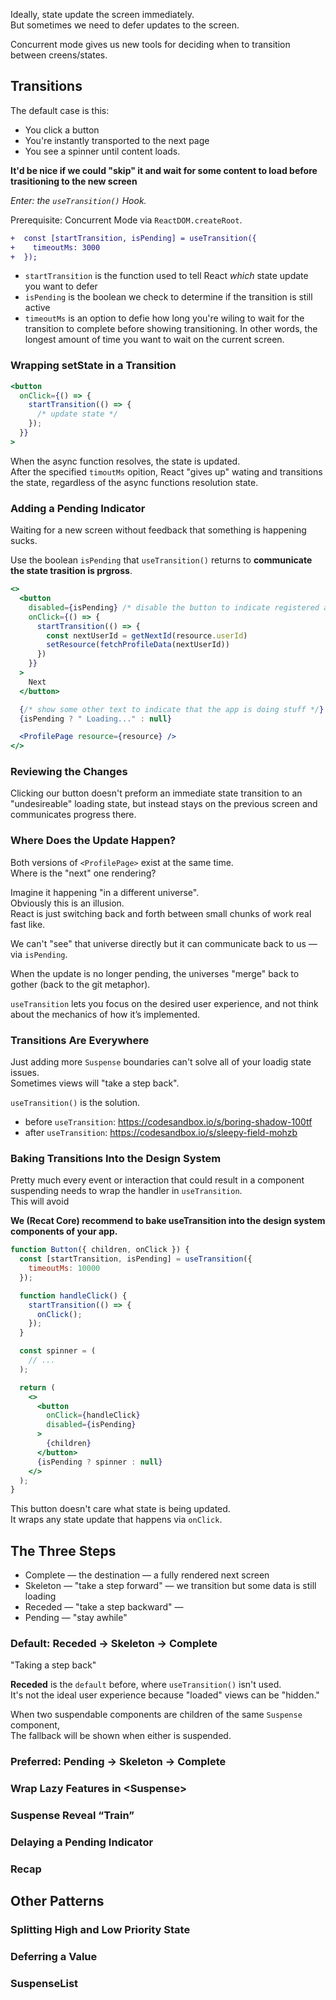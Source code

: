 Ideally, state update the screen immediately.  
But sometimes we need to defer updates to the screen.

Concurrent mode gives us new tools for deciding when to transition between creens/states.

## Transitions

The default case is this:

- You click a button
- You're instantly transported to the next page
- You see a spinner until content loads.

**It'd be nice if we could "skip" it and wait for some content to load before trasitioning to the new screen**

_Enter: the `useTransition()` Hook._

Prerequisite: Concurrent Mode via `ReactDOM.createRoot`.

```diff
+  const [startTransition, isPending] = useTransition({
+    timeoutMs: 3000
+  });
```

- `startTransition` is the function used to tell React _which_ state update you want to defer
- `isPending` is the boolean we check to determine if the transition is still active
- `timeoutMs` is an option to defie how long you're wiling to wait for the transition to complete before showing transitioning. In other words, the longest amount of time you want to wait on the current screen.

### Wrapping setState in a Transition

```jsx
<button
  onClick={() => {
    startTransition(() => {
      /* update state */
    });
  }}
>
```

When the async function resolves, the state is updated.  
After the specified `timoutMs` opition, React "gives up" wating and transitions the state, regardless of the async functions resolution state.

### Adding a Pending Indicator

Waiting for a new screen without feedback that something is happening sucks.

Use the boolean `isPending` that `useTransition()` returns to **communicate the state trasition is prgross**.

```jsx
<>
  <button
    disabled={isPending} /* disable the button to indicate registered action */
    onClick={() => {
      startTransition(() => {
        const nextUserId = getNextId(resource.userId)
        setResource(fetchProfileData(nextUserId))
      })
    }}
  >
    Next
  </button>

  {/* show some other text to indicate that the app is doing stuff */}
  {isPending ? " Loading..." : null}

  <ProfilePage resource={resource} />
</>
```

### Reviewing the Changes

Clicking our button doesn't preform an immediate state transition to an "undesireable" loading state, but instead stays on the previous screen and communicates progress there.

### Where Does the Update Happen?

Both versions of `<ProfilePage>` exist at the same time.  
Where is the "next" one rendering?

Imagine it happening "in a different universe".  
Obviously this is an illusion.  
React is just switching back and forth between small chunks of work real fast like.

We can't "see" that universe directly but it can communicate back to us — via `isPending`.

When the update is no longer pending, the universes "merge" back to gother (back to the git metaphor).

`useTransition` lets you focus on the desired user experience, and not think about the mechanics of how it’s implemented.

### Transitions Are Everywhere

Just adding more `Suspense` boundaries can't solve all of your loadig state issues.  
Sometimes views will "take a step back".

`useTransition()` is the solution.

* before `useTransition`: https://codesandbox.io/s/boring-shadow-100tf
* after `useTransition`: https://codesandbox.io/s/sleepy-field-mohzb

### Baking Transitions Into the Design System

Pretty much every event or interaction that could result in a component suspending needs to wrap the handler in `useTransition`.  
This will avoid 

**We (Recat Core) recommend to bake useTransition into the design system components of your app.**

```jsx
function Button({ children, onClick }) {
  const [startTransition, isPending] = useTransition({
    timeoutMs: 10000
  });

  function handleClick() {
    startTransition(() => {
      onClick();
    });
  }

  const spinner = (
    // ...
  );

  return (
    <>
      <button
        onClick={handleClick}
        disabled={isPending}
      >
        {children}
      </button>
      {isPending ? spinner : null}
    </>
  );
}
```

This button doesn't care what state is being updated.  
It wraps any state update that happens via `onClick`.  

## The Three Steps

* Complete — the destination — a fully rendered next screen
* Skeleton — "take a step forward" —  we transition but some data is still loading
* Receded — "take a step backward" —
* Pending — "stay awhile"

### Default: Receded → Skeleton → Complete

"Taking a step back"  

**Receded** is the `default` before, where `useTransition()` isn't used.  
It's not the ideal user experience because "loaded" views can be "hidden."  

When two suspendable components are children of the same `Suspense` component,  
The fallback will be shown when either is suspended.  

### Preferred: Pending → Skeleton → Complete

### Wrap Lazy Features in \<Suspense\>

### Suspense Reveal “Train”

### Delaying a Pending Indicator

### Recap

## Other Patterns

### Splitting High and Low Priority State

### Deferring a Value

### SuspenseList
